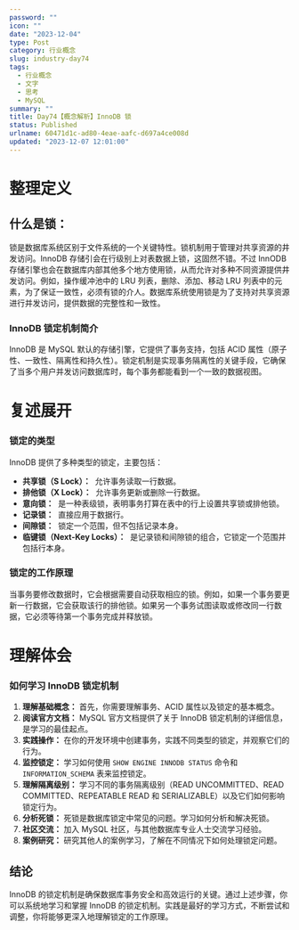 ```yaml
---
password: ""
icon: ""
date: "2023-12-04"
type: Post
category: 行业概念
slug: industry-day74
tags:
  - 行业概念
  - 文字
  - 思考
  - MySQL
summary: ""
title: Day74【概念解析】InnoDB 锁
status: Published
urlname: 60471d1c-ad80-4eae-aafc-d697a4ce008d
updated: "2023-12-07 12:01:00"
---
```


# 整理定义

## **什么是锁：**

锁是数据库系统区别于文件系统的一个关键特性。锁机制用于管理对共享资源的井发访问。InnoDB 存储引会在行级别上对表数据上锁，这固然不错。不过 InnODB 存储引擎也会在数据库内部其他多个地方使用锁，从而允许对多种不同资源提供井发访问。例如，操作缓冲池中的 LRU 列表，删除、添加、移动 LRU 列表中的元素，为了保证一致性，必须有锁的介人。数据库系统使用锁是为了支持对共享资源进行并发访问，提供数据的完整性和一致性。

### InnoDB 锁定机制简介

InnoDB 是 MySQL 默认的存储引擎，它提供了事务支持，包括 ACID 属性（原子性、一致性、隔离性和持久性）。锁定机制是实现事务隔离性的关键手段，它确保了当多个用户并发访问数据库时，每个事务都能看到一个一致的数据视图。

# 复述展开

### 锁定的类型

InnoDB 提供了多种类型的锁定，主要包括：

- **共享锁（S Lock）：**  允许事务读取一行数据。
- **排他锁（X Lock）：**  允许事务更新或删除一行数据。
- **意向锁：**  是一种表级锁，表明事务打算在表中的行上设置共享锁或排他锁。
- **记录锁：**  直接应用于数据行。
- **间隙锁：**  锁定一个范围，但不包括记录本身。
- **临键锁（Next-Key Locks）：**  是记录锁和间隙锁的组合，它锁定一个范围并包括行本身。

### 锁定的工作原理

当事务要修改数据时，它会根据需要自动获取相应的锁。例如，如果一个事务要更新一行数据，它会获取该行的排他锁。如果另一个事务试图读取或修改同一行数据，它必须等待第一个事务完成并释放锁。

# 理解体会

### 如何学习 InnoDB 锁定机制

1. **理解基础概念：** 首先，你需要理解事务、ACID 属性以及锁定的基本概念。
2. **阅读官方文档：** MySQL 官方文档提供了关于 InnoDB 锁定机制的详细信息，是学习的最佳起点。
3. **实践操作：** 在你的开发环境中创建事务，实践不同类型的锁定，并观察它们的行为。
4. **监控锁定：** 学习如何使用 `SHOW ENGINE INNODB STATUS` 命令和 `INFORMATION_SCHEMA` 表来监控锁定。
5. **理解隔离级别：** 学习不同的事务隔离级别（READ UNCOMMITTED、READ COMMITTED、REPEATABLE READ 和 SERIALIZABLE）以及它们如何影响锁定行为。
6. **分析死锁：** 死锁是数据库锁定中常见的问题。学习如何分析和解决死锁。
7. **社区交流：** 加入 MySQL 社区，与其他数据库专业人士交流学习经验。
8. **案例研究：** 研究其他人的案例学习，了解在不同情况下如何处理锁定问题。

## 结论

InnoDB 的锁定机制是确保数据库事务安全和高效运行的关键。通过上述步骤，你可以系统地学习和掌握 InnoDB 的锁定机制。实践是最好的学习方式，不断尝试和调整，你将能够更深入地理解锁定的工作原理。
